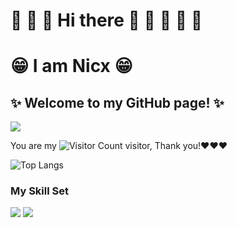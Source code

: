 # 👋 👋 👋 Hi there 👋 👋 👋 👋 👋 
# 😁       I am Nicx              😁
## ✨ Welcome to my GitHub page! ✨
<!--
**Nicxhan/Nicxhan** is a ✨ _special_ ✨ repository because its `README.md` (this file) appears on your GitHub profile.

Here are some ideas to get you started:

- 🔭 I’m currently working on Yamaguchi University
- 🌱 I’m currently learning ...
- 👯 I’m looking to collaborate on ...
- 🤔 I’m looking for help with ...
- 💬 Ask me about ...
- 📫 How to reach me: ...
- 😄 Pronouns: ...
- ⚡ Fun fact: ...
-->
![](https://github-readme-stats.vercel.app/api?username=Nicxhan&show_icons=true&theme=transparent)

You are my ![Visitor Count](https://profile-counter.glitch.me/Nicxhan/count.svg) visitor, Thank you!:heart::heart::heart:

![Top Langs](https://github-readme-stats.vercel.app/api/top-langs/?username=Nicxhan&layout=compact&theme=tokyonight)





### My Skill Set


![](https://img.shields.io/badge/Python-3776AB?style=for-the-badge&logo=python&logoColor=white)
![](https://img.shields.io/badge/Java-ED8B00?style=for-the-badge&logo=openjdk&logoColor=white)



